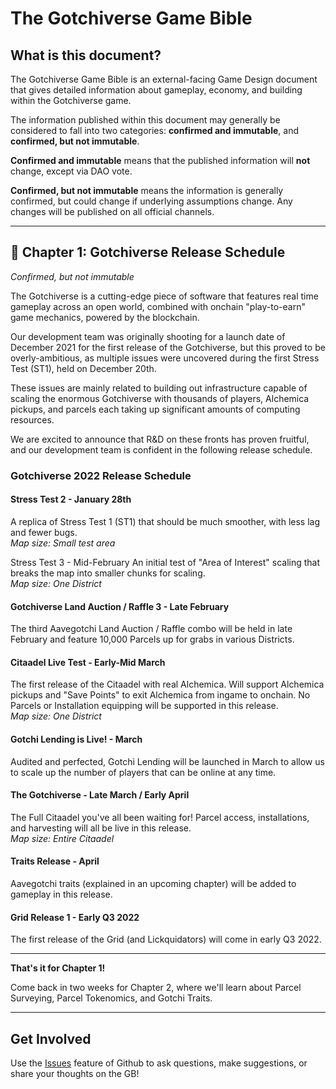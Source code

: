 [//]: # (Title: The Gotchiverse Game Bible)  
[//]: # (Author: Pixelcraft Studios)     

# The Gotchiverse Game Bible
## What is this document?
The Gotchiverse Game Bible is an external-facing Game Design document that gives detailed information about gameplay, economy, and building within the Gotchiverse game.

The information published within this document may generally be considered to fall into two categories: **confirmed and immutable**, and **confirmed, but not immutable**.

**Confirmed and immutable** means that the published information will **not** change, except via DAO vote.

**Confirmed, but not immutable** means the information is generally confirmed, but could change if underlying assumptions change. Any changes will be published on all official channels.

---

## 📖 Chapter 1: Gotchiverse Release Schedule
*Confirmed, but not immutable* 

The Gotchiverse is a cutting-edge piece of software that features real time gameplay across an open world, combined with onchain "play-to-earn" game mechanics, powered by the blockchain.

Our development team was originally shooting for a launch date of December 2021 for the first release of the Gotchiverse, but this proved to be overly-ambitious, as multiple issues were uncovered during the first Stress Test (ST1), held on December 20th.

These issues are mainly related to building out infrastructure capable of scaling the enormous Gotchiverse with thousands of players, Alchemica pickups, and parcels each taking up significant amounts of computing resources.

We are excited to announce that R&D on these fronts has proven fruitful, and our development team is confident in the following release schedule.

### Gotchiverse 2022 Release Schedule
#### Stress Test 2 - January 28th
A replica of Stress Test 1 (ST1) that should be much smoother, with less lag and fewer bugs. \
*Map size: Small test area*

Stress Test 3 - Mid-February
An initial test of "Area of Interest" scaling that breaks the map into smaller chunks for scaling. \
*Map size: One District*

#### Gotchiverse Land Auction / Raffle 3 - Late February
The third Aavegotchi Land Auction / Raffle combo will be held in late February and feature 10,000 Parcels up for grabs in various Districts.

#### Citaadel Live Test - Early-Mid March
The first release of the Citaadel with real Alchemica. Will support Alchemica pickups and "Save Points" to exit Alchemica from ingame to onchain. No Parcels or Installation equipping will be supported in this release. \
*Map size: One District*

#### Gotchi Lending is Live! - March
Audited and perfected, Gotchi Lending will be launched in March to allow us to scale up the number of players that can be online at any time.

#### The Gotchiverse - Late March / Early April
The Full Citaadel you've all been waiting for! Parcel access, installations, and harvesting will all be live in this release. \
*Map size: Entire Citaadel*

#### Traits Release - April
Aavegotchi traits (explained in an upcoming chapter) will be added to gameplay in this release.

#### Grid Release 1 - Early Q3 2022
The first release of the Grid (and Lickquidators) will come in early Q3 2022.

---

**That's it for Chapter 1!**

Come back in two weeks for Chapter 2, where we'll learn about Parcel Surveying, Parcel Tokenomics, and Gotchi Traits.

---

## Get Involved

Use the [Issues](https://github.com/aavegotchi/gotchiverse-bible/issues) feature of Github to ask questions, make suggestions, or share your thoughts on the GB! 
